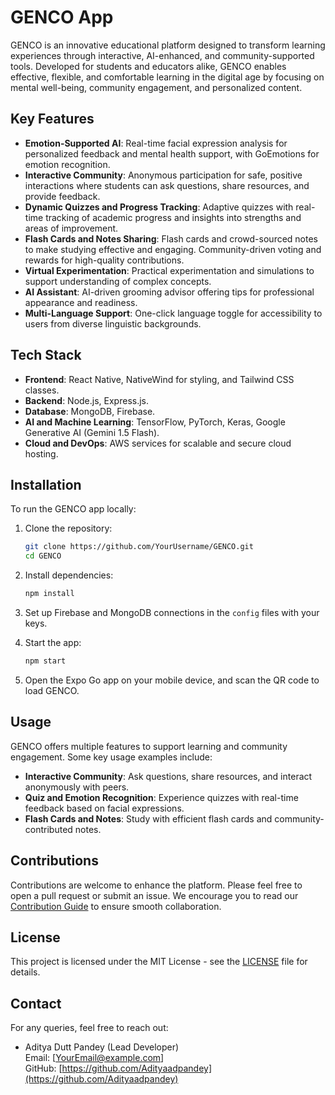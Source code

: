 # GENCO App

GENCO is an innovative educational platform designed to transform learning experiences through interactive, AI-enhanced, and community-supported tools. Developed for students and educators alike, GENCO enables effective, flexible, and comfortable learning in the digital age by focusing on mental well-being, community engagement, and personalized content.

## Key Features

- **Emotion-Supported AI**: Real-time facial expression analysis for personalized feedback and mental health support, with GoEmotions for emotion recognition.
- **Interactive Community**: Anonymous participation for safe, positive interactions where students can ask questions, share resources, and provide feedback.
- **Dynamic Quizzes and Progress Tracking**: Adaptive quizzes with real-time tracking of academic progress and insights into strengths and areas of improvement.
- **Flash Cards and Notes Sharing**: Flash cards and crowd-sourced notes to make studying effective and engaging. Community-driven voting and rewards for high-quality contributions.
- **Virtual Experimentation**: Practical experimentation and simulations to support understanding of complex concepts.
- **AI Assistant**: AI-driven grooming advisor offering tips for professional appearance and readiness.
- **Multi-Language Support**: One-click language toggle for accessibility to users from diverse linguistic backgrounds.

## Tech Stack

- **Frontend**: React Native, NativeWind for styling, and Tailwind CSS classes.
- **Backend**: Node.js, Express.js.
- **Database**: MongoDB, Firebase.
- **AI and Machine Learning**: TensorFlow, PyTorch, Keras, Google Generative AI (Gemini 1.5 Flash).
- **Cloud and DevOps**: AWS services for scalable and secure cloud hosting.

## Installation

To run the GENCO app locally:

1. Clone the repository:

   ```bash
   git clone https://github.com/YourUsername/GENCO.git
   cd GENCO
   ```

2. Install dependencies:

   ```bash
   npm install
   ```

3. Set up Firebase and MongoDB connections in the `config` files with your keys.

4. Start the app:

   ```bash
   npm start
   ```

5. Open the Expo Go app on your mobile device, and scan the QR code to load GENCO.

## Usage

GENCO offers multiple features to support learning and community engagement. Some key usage examples include:

- **Interactive Community**: Ask questions, share resources, and interact anonymously with peers.
- **Quiz and Emotion Recognition**: Experience quizzes with real-time feedback based on facial expressions.
- **Flash Cards and Notes**: Study with efficient flash cards and community-contributed notes.

## Contributions

Contributions are welcome to enhance the platform. Please feel free to open a pull request or submit an issue. We encourage you to read our [Contribution Guide](CONTRIBUTING.md) to ensure smooth collaboration.

## License

This project is licensed under the MIT License - see the [LICENSE](LICENSE) file for details.

## Contact

For any queries, feel free to reach out:

- Aditya Dutt Pandey (Lead Developer)  
  Email: [YourEmail@example.com]  
  GitHub: [https://github.com/Adityaadpandey](https://github.com/Adityaadpandey)  

